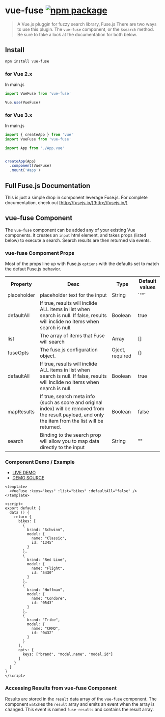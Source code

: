 # vue-fuse [![npm package](https://img.shields.io/npm/v/vue-fuse.svg)](https://www.npmjs.org/package/vue-fuse)

> A Vue.js pluggin for fuzzy search library, Fuse.js
> There are two ways to use this plugin. The `vue-fuse` component, or the `$search` method. Be sure to take a look at the documentation for both below.

## Install
```bash
npm install vue-fuse
```

### for Vue 2.x
In main.js
```js
import VueFuse from 'vue-fuse'

Vue.use(VueFuse)
```

### for Vue 3.x
In main.js
```js
import { createApp } from 'vue'
import VueFuse from 'vue-fuse'

import App from './App.vue'


createApp(App)
  .component(VueFuse)
  .mount('#app')
```

## Full Fuse.js Documentation
This is just a simple drop in component leverage Fuse.js. For complete documentation, check out [http://fusejs.io/](http://fusejs.io/)

## vue-fuse Component
The `vue-fuse` component can be added any of your existing Vue components. It creates an `input` html element, and takes props (listed below) to execute a search. Search results are then returned via events.

### vue-fuse Compoment Props
Most of the props line up with Fuse.js `options` with the defaults set to match the defaut Fuse.js behavior.
<table>
  <tr>
    <th>Property</th>
    <th>Desc</th>
    <th>Type</th>
    <th>Default values</th>
  </tr>
  <tr>
    <td>placeholder</td>
    <td>placeholder text for the input</td>
    <td>String</td>
    <td>`""`</td>
  </tr>
  <tr>
    <td>defaultAll</td>
    <td>If true, results will inclide ALL items in list when search is null. If false, results will inclide no items when search is null.</td>
    <td>Boolean</td>
    <td>true</td>
  </tr>
  <tr>
    <td>list</td>
    <td>The array of items that Fuse will search</td>
    <td>Array</td>
    <td>[]</td>
  </tr>
  <tr>
    <td>fuseOpts</td>
    <td>
      The fuse.js configuration object.
    </td>
    <td>Oject, required</td>
    <td>{}</td>
  </tr>
  <tr>
    <td>defaultAll</td>
    <td>If true, results will inclide ALL items in list when search is null. If false, results will inclide no items when search is null.</td>
    <td>Boolean</td>
    <td>true</td>
  </tr>
  <tr>
    <td>mapResults</td>
    <td>If true, search meta info (such as score and original index) will be removed from the result payload, and only the item from the list will be returned.</td>
    <td>Boolean</td>
    <td>false</td>
  </tr>
  <tr>
    <td>search</td>
    <td>Binding to the search prop will allow you to map data directly to the input</td>
    <td>String</td>
    <td>""</td>
  </tr>
</table>

### Component  Demo / Example
* [LIVE DEMO](https://vue-fuse-demo.netlify.com/)
* [DEMO SOURCE](https://github.com/shayneo/vue-fuse/blob/master/src/App.vue)

```
<template>
  <VueFuse :keys="keys" :list="bikes" :defaultAll="false" />
</template>

<script>
export default {
  data () {
    return {
      bikes: [
        {
          brand: "Schwinn",
          model: {
            name: "Classic",
            id: "1345"
          }
        },
        {
          brand: "Red Line",
          model: {
            name: "Flight",
            id: "5430"
          }
        },
        {
          brand: "Hoffman",
          model: {
            name: "Condore",
            id: "0543"
          }
        },
        {
          brand: "Tribe",
          model: {
            name: "CRMO",
            id: "0432"
          }
        }
      ],
      opts: {
        keys: ["brand", "model.name", "model.id"]
      }
    }
  }
}
</script>
```

### Accessing Results from vue-fuse Component
Results are stored in the `result` data array of the `vue-fuse` component. The component `watch`es the `result` array and emits an event when the array is changed. This event is named `fuse-results` and contains the result array.

